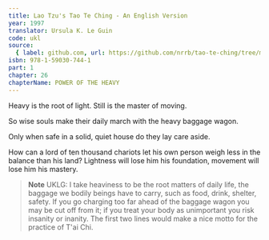```yaml
---
title: Lao Tzu's Tao Te Ching - An English Version
year: 1997
translator: Ursula K. Le Guin
code: ukl
source:
  { label: github.com, url: https://github.com/nrrb/tao-te-ching/tree/master }
isbn: 978-1-59030-744-1
part: 1
chapter: 26
chapterName: POWER OF THE HEAVY
---
```


Heavy is the root of light.
Still is the master of moving.

So wise souls make their daily march
with the heavy baggage wagon.

Only when safe
in a solid, quiet house
do they lay care aside.

How can a lord of ten thousand chariots
let his own person
weigh less in the balance than his land?
Lightness will lose him his foundation,
movement will lose him his mastery.

> **Note** UKLG: I take heaviness to be the root matters of daily life, the baggage we bodily beings have to carry, such as food, drink, shelter, safety. If you go charging too far ahead of the baggage wagon you may be cut off from it; if you treat your body as unimportant you risk insanity or inanity.
> The first two lines would make a nice motto for the practice of T'ai Chi.
